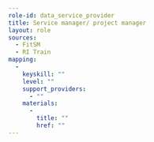 ```yaml
---
role-id: data_service_provider
title: Service manager/ project manager
layout: role
sources: 
  - FitSM
  - RI Train
mapping: 
  - 
    keyskill: ""
    level: ""
    support_providers: 
      - ""
    materials: 
      - 
        title: ""
        href: ""
---
```


